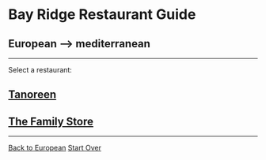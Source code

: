 # Bay Ridge Restaurant Guide
## European --> mediterranean
---
Select a restaurant:
## [Tanoreen](https://tanoreen.com/)
## [The Family Store](http://familystorecooks.com/)
---
[Back to European](european)
[Start Over](../home.md)